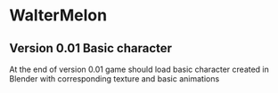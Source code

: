 # WalterMelon
## Version 0.01 Basic character
At the end of version 0.01 game should load basic character created in Blender
with corresponding texture and basic animations